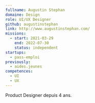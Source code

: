 ```yaml
---
fullname: Augustin Stephan
domaine: Design
role: UI/UX Designer
github: augustinstephan
link: http://www.augustinstephan.com/
missions:
  - start: 2021-03-29
    end: 2022-07-30
    status: independent
startups:
  - pass-emploi
previously:
  - aides.jeunes
competences:
  - UI
  - UX
---
```

Product Designer depuis 4 ans.
